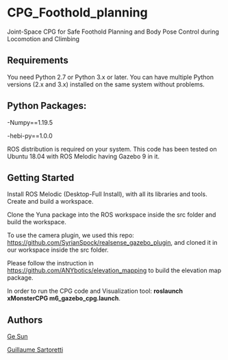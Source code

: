 # CPG_Foothold_planning

Joint-Space CPG for Safe Foothold Planning and Body Pose Control during Locomotion and Climbing


Requirements
------------

You need Python 2.7 or Python 3.x or later.  You can have multiple Python
versions (2.x and 3.x) installed on the same system without problems.


## Python Packages:
-Numpy==1.19.5

-hebi-py==1.0.0

ROS distribution is required on your system. This code has been tested on Ubuntu 18.04 with ROS Melodic having Gazebo 9 in it.




Getting Started
-----



Install ROS Melodic (Desktop-Full Install), with all its libraries and tools. Create and build a workspace. 

Clone the Yuna package into the ROS workspace inside the src folder and build the workspace. 

To use the camera plugin, we used this repo: https://github.com/SyrianSpock/realsense_gazebo_plugin, and cloned it in our workspace inside the src folder.  

Please follow the instruction in https://github.com/ANYbotics/elevation_mapping to build the elevation map package.

In order to run the CPG code and Visualization tool: **roslaunch xMonsterCPG m6_gazebo_cpg.launch**.


## Authors

[Ge Sun](sunge@u.nus.edu)

[Guillaume Sartoretti](guillaume.sartoretti@gmail.com)


